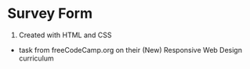 # Survey Form

1. Created with HTML and CSS
  - task from freeCodeCamp.org on their (New) Responsive Web Design curriculum
